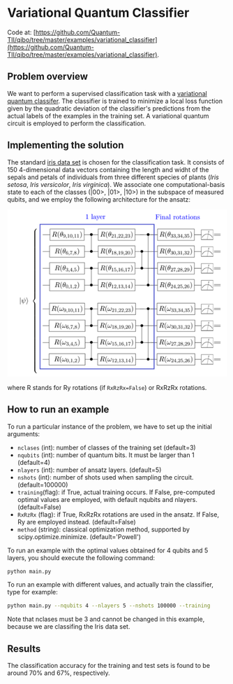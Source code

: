 # Variational Quantum Classifier

Code at: [https://github.com/Quantum-TII/qibo/tree/master/examples/variational_classifier](https://github.com/Quantum-TII/qibo/tree/master/examples/variational_classifier).

## Problem overview

We want to perform a supervised classification task with a [variational quantum classifer](https://arxiv.org/abs/2001.03622). The classifier is trained to minimize a local loss function given by the quadratic deviation of the classifier's predictions from the actual labels of the examples in the training set. A variational quantum circuit is employed to perform the classification.

## Implementing the solution

The standard [iris data set](https://archive.ics.uci.edu/ml/datasets/iris) is chosen for the classification task. It consists of 150 4-dimensional data vectors containing the length and widht of the sepals and petals of individuals from three different species of plants (*Iris setosa*, *Iris versicolor*, *Iris virginica*). We associate one computational-basis state to each of the classes (|00>, |01>, |10>) in the subspace of measured qubits, and we employ the following architecture for the ansatz:

![ansatz](images/ansatz.png)

where R stands for Ry rotations (if `RxRzRx=False`) or RxRzRx rotations.

## How to run an example

To run a particular instance of the problem, we have to set up the initial
arguments:
- `nclases` (int): number of classes of the training set (default=3)
- `nqubits` (int): number of quantum bits. It must be larger than 1 (default=4)
- `nlayers` (int): number of ansatz layers. (default=5)
- `nshots` (int): number of shots used when sampling the circuit. (default=100000)
- `training`(flag): if True, actual training occurs. If False, pre-computed optimal values are employed, with default nqubits and nlayers. (default=False)
- `RxRzRx` (flag): if True, RxRzRx rotations are used in the ansatz. If False, Ry are employed instead. (default=False)
- `method` (string): classical optimization method, supported by scipy.optimize.minimize. (default='Powell')

To run an example with the optimal values obtained for 4 qubits and 5 layers, you should execute the following command:

```bash
python main.py
```

To run an example with different values, and actually train the classifier, type for example:

```bash
python main.py --nqubits 4 --nlayers 5 --nshots 100000 --training
```

Note that nclases must be 3 and cannot be changed in this example, because we are classifing the Iris data set.

## Results

The classification accuracy for the training and test sets is found to be around 70% and 67%, respectively.

